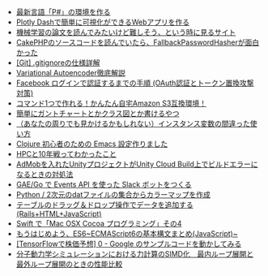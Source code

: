 - [最新言語「P#」の環境を作る](http://qiita.com/hiki_neet_p/items/e7c6f60335ad25499c95)
- [Plotly Dashで簡単に可視化ができるWebアプリを作る](http://qiita.com/driller/items/49e3b6084ec034353dc1)
- [機械学習の論文を読んでみたいけど難しそう、という時に見るサイト](http://qiita.com/icoxfog417/items/b85f1191a22e7ced8839)
- [CakePHPのソースコードを読んでいたら、FallbackPasswordHasherが面白かった](http://qiita.com/daisukeokaoss/items/89905df0bc2f992cb251)
- [[Git] .gitignoreの仕様詳解](http://qiita.com/anqooqie/items/110957797b3d5280c44f)
- [Variational Autoencoder徹底解説](http://qiita.com/kenmatsu4/items/b029d697e9995d93aa24)
- [Facebook ログインで認証するまでの手順 (OAuth認証とトークン置換攻撃対策)](http://qiita.com/shimashima/items/6cae3ef84f0b4a12aa9e)
- [コマンド1つで作れる！かんたん自宅Amazon S3互換環境！](http://qiita.com/kotauchisunsun/items/c870bb65cfa12edcce13)
- [簡単にガントチャートとかクラス図とか書けるやつ](http://qiita.com/rana_kualu/items/da394fd33ce019bf0ba7)
- [（あなたの周りでも見かけるかもしれない）インスタンス変数の間違った使い方](http://qiita.com/jnchito/items/49fe82364bca2f4f37f5)
- [Clojure 初心者のための Emacs 設定作りました](http://qiita.com/ayato_p/items/10f61995cdc21c2d1927)
- [HPCと10年戦ってわかったこと](http://qiita.com/kaityo256/items/9bbfa07beb9163ddee14)
- [AdMobを入れたUnityプロジェクトがUnity Cloud Build上でビルドエラーになるときの対処法](http://qiita.com/murapong/items/98977331e6db4bd6a03f)
- [GAE/Go で Events API を使った Slack ボットをつくる](http://qiita.com/nirasan/items/3060260a63202638f0f4)
- [Python / 2次元のdatファイルの集合からカラーマップを作成](http://qiita.com/ykyk92/items/b82976bca67e1858386e)
- [テーブルのドラッグ＆ドロップ操作でデータを追加する(Rails+HTML+JavaScript)](http://qiita.com/NaokiIshimura/items/f1c20f50aa388643f5f8)
- [Swift で「Mac OSX Cocoa プログラミング」その4](http://qiita.com/hugo-sb/items/cfcf06bbbad704aaa335)
- [もうはじめよう、ES6~ECMAScript6の基本構文まとめ(JavaScript)~](http://qiita.com/takeharu/items/cbbe017bbdd120015ca0)
- [[TensorFlowで株価予想] 0 - Google のサンプルコードを動かしてみる](http://qiita.com/akiraak/items/b27a5616a94cd64a8653)
- [分子動力学シミュレーションにおける力計算のSIMD化　最内ループ展開と最外ループ展開のときの性能比較](http://qiita.com/kohnakagawa/items/0e775b5a6dfede34e809)
